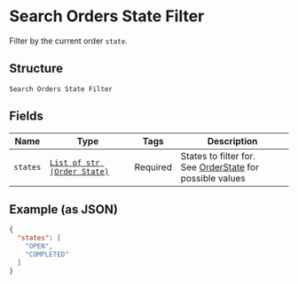 
# Search Orders State Filter

Filter by the current order `state`.

## Structure

`Search Orders State Filter`

## Fields

| Name | Type | Tags | Description |
|  --- | --- | --- | --- |
| `states` | [`List of str (Order State)`](../../doc/models/order-state.md) | Required | States to filter for.<br>See [OrderState](../../#type-orderstate) for possible values |

## Example (as JSON)

```json
{
  "states": [
    "OPEN",
    "COMPLETED"
  ]
}
```

